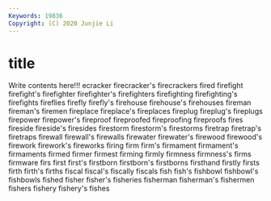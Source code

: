 ```yaml
---
Keywords: 19836
Copyright: (C) 2020 Junjie Li
---
```


# title

Write contents here!!!
ecracker 
firecracker's 
firecrackers
fired 
firefight 
firefight's 
firefighter 
firefighter's 
firefighters 
firefighting 
firefighting's 
firefights 
fireflies
firefly 
firefly's 
firehouse 
firehouse's 
firehouses 
fireman 
fireman's 
firemen 
fireplace 
fireplace's
fireplaces 
fireplug 
fireplug's 
fireplugs 
firepower 
firepower's 
fireproof 
fireproofed 
fireproofing 
fireproofs
fires 
fireside 
fireside's 
firesides 
firestorm 
firestorm's 
firestorms 
firetrap 
firetrap's 
firetraps
firewall 
firewall's 
firewalls 
firewater 
firewater's 
firewood 
firewood's 
firework 
firework's 
fireworks
firing 
firm 
firm's 
firmament 
firmament's 
firmaments 
firmed 
firmer 
firmest 
firming
firmly 
firmness 
firmness's 
firms 
firmware 
firs 
first 
first's 
firstborn 
firstborn's
firstborns 
firsthand 
firstly 
firsts 
firth 
firth's 
firths 
fiscal 
fiscal's 
fiscally
fiscals 
fish 
fish's 
fishbowl 
fishbowl's 
fishbowls 
fished 
fisher 
fisher's 
fisheries
fisherman 
fisherman's 
fishermen 
fishers 
fishery 
fishery's 
fishes 
